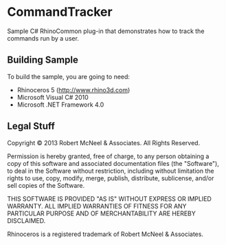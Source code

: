 CommandTracker
==============

Sample C# RhinoCommon plug-in that demonstrates how to track the commands run by a user.

Building Sample
--------------------
To build the sample, you are going to need:

* Rhinoceros 5 (http://www.rhino3d.com)
* Microsoft Visual C# 2010
* Microsoft .NET Framework 4.0

Legal Stuff
-----------
Copyright © 2013 Robert McNeel & Associates. All Rights Reserved.

Permission is hereby granted, free of charge, to any person obtaining a copy of
this software and associated documentation files (the "Software"), to deal in
the Software without restriction, including without limitation the rights to use,
copy, modify, merge, publish, distribute, sublicense, and/or sell copies of the
Software.

THIS SOFTWARE IS PROVIDED "AS IS" WITHOUT EXPRESS OR IMPLIED WARRANTY. ALL IMPLIED
WARRANTIES OF FITNESS FOR ANY PARTICULAR PURPOSE AND OF MERCHANTABILITY ARE HEREBY
DISCLAIMED.

Rhinoceros is a registered trademark of Robert McNeel & Associates.
